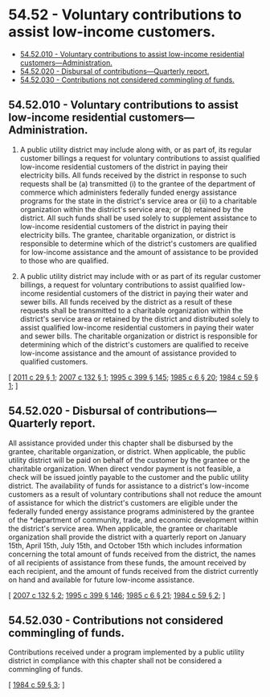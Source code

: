 # 54.52 - Voluntary contributions to assist low-income customers.
* [54.52.010 - Voluntary contributions to assist low-income residential customers—Administration.](#5452010---voluntary-contributions-to-assist-low-income-residential-customersadministration)
* [54.52.020 - Disbursal of contributions—Quarterly report.](#5452020---disbursal-of-contributionsquarterly-report)
* [54.52.030 - Contributions not considered commingling of funds.](#5452030---contributions-not-considered-commingling-of-funds)
## 54.52.010 - Voluntary contributions to assist low-income residential customers—Administration.
1. A public utility district may include along with, or as part of, its regular customer billings a request for voluntary contributions to assist qualified low-income residential customers of the district in paying their electricity bills. All funds received by the district in response to such requests shall be (a) transmitted (i) to the grantee of the department of commerce which administers federally funded energy assistance programs for the state in the district's service area or (ii) to a charitable organization within the district's service area; or (b) retained by the district. All such funds shall be used solely to supplement assistance to low-income residential customers of the district in paying their electricity bills. The grantee, charitable organization, or district is responsible to determine which of the district's customers are qualified for low-income assistance and the amount of assistance to be provided to those who are qualified.

2. A public utility district may include with or as part of its regular customer billings, a request for voluntary contributions to assist qualified low-income residential customers of the district in paying their water and sewer bills. All funds received by the district as a result of these requests shall be transmitted to a charitable organization within the district's service area or retained by the district and distributed solely to assist qualified low-income residential customers in paying their water and sewer bills. The charitable organization or district is responsible for determining which of the district's customers are qualified to receive low-income assistance and the amount of assistance provided to qualified customers.

\[ [2011 c 29 § 1](http://lawfilesext.leg.wa.gov/biennium/2011-12/Pdf/Bills/Session%20Laws/House/1572-S.SL.pdf?cite=2011%20c%2029%20§%201); [2007 c 132 § 1](http://lawfilesext.leg.wa.gov/biennium/2007-08/Pdf/Bills/Session%20Laws/House/1676.SL.pdf?cite=2007%20c%20132%20§%201); [1995 c 399 § 145](http://lawfilesext.leg.wa.gov/biennium/1995-96/Pdf/Bills/Session%20Laws/House/1014.SL.pdf?cite=1995%20c%20399%20§%20145); [1985 c 6 § 20](http://leg.wa.gov/CodeReviser/documents/sessionlaw/1985c6.pdf?cite=1985%20c%206%20§%2020); [1984 c 59 § 1](http://leg.wa.gov/CodeReviser/documents/sessionlaw/1984c59.pdf?cite=1984%20c%2059%20§%201); \]

## 54.52.020 - Disbursal of contributions—Quarterly report.
All assistance provided under this chapter shall be disbursed by the grantee, charitable organization, or district. When applicable, the public utility district will be paid on behalf of the customer by the grantee or the charitable organization. When direct vendor payment is not feasible, a check will be issued jointly payable to the customer and the public utility district. The availability of funds for assistance to a district's low-income customers as a result of voluntary contributions shall not reduce the amount of assistance for which the district's customers are eligible under the federally funded energy assistance programs administered by the grantee of the *department of community, trade, and economic development within the district's service area. When applicable, the grantee or charitable organization shall provide the district with a quarterly report on January 15th, April 15th, July 15th, and October 15th which includes information concerning the total amount of funds received from the district, the names of all recipients of assistance from these funds, the amount received by each recipient, and the amount of funds received from the district currently on hand and available for future low-income assistance.

\[ [2007 c 132 § 2](http://lawfilesext.leg.wa.gov/biennium/2007-08/Pdf/Bills/Session%20Laws/House/1676.SL.pdf?cite=2007%20c%20132%20§%202); [1995 c 399 § 146](http://lawfilesext.leg.wa.gov/biennium/1995-96/Pdf/Bills/Session%20Laws/House/1014.SL.pdf?cite=1995%20c%20399%20§%20146); [1985 c 6 § 21](http://leg.wa.gov/CodeReviser/documents/sessionlaw/1985c6.pdf?cite=1985%20c%206%20§%2021); [1984 c 59 § 2](http://leg.wa.gov/CodeReviser/documents/sessionlaw/1984c59.pdf?cite=1984%20c%2059%20§%202); \]

## 54.52.030 - Contributions not considered commingling of funds.
Contributions received under a program implemented by a public utility district in compliance with this chapter shall not be considered a commingling of funds.

\[ [1984 c 59 § 3](http://leg.wa.gov/CodeReviser/documents/sessionlaw/1984c59.pdf?cite=1984%20c%2059%20§%203); \]

